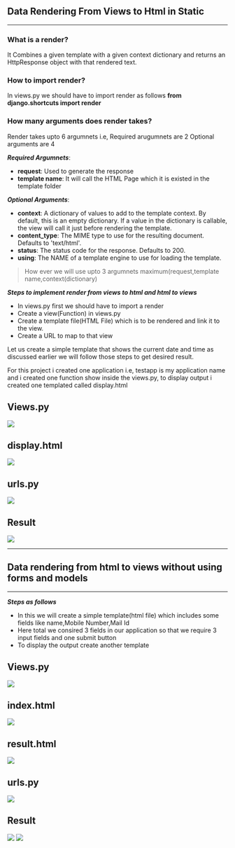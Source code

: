 ## Data Rendering From Views to Html in Static
-----
### What is a render?

It Combines a given template with a given context dictionary and returns an HttpResponse object with that rendered text.

### How to import render?

In views.py we should have to import render as follows **from django.shortcuts import render**

### How many arguments does render takes?

Render takes upto 6 argumnets i.e, Required arugumnets are 2 Optional arguments are 4

***Required Argumnets***:
  - **request**: Used to generate the response
  - **template name**: It will call the HTML Page which it is existed in the template folder

***Optional Arguments***:
  - **context**: A dictionary of values to add to the template context. By default, this is an empty dictionary. If a value in the                        dictionary is callable, the view will call it just before rendering the template.
  - **content_type**: The MIME type to use for the resulting document. Defaults to 'text/html'.
  - **status**: The status code for the response. Defaults to 200.
  - **using**: The NAME of a template engine to use for loading the template.

> How ever we will use upto 3 argumnets maximum(request,template name,context(dictionary)

***Steps to implement render from views to html and html to views***

- In views.py first we should have to import a render
- Create a view(Function) in views.py
- Create a template file(HTML File) which is to be rendered and link it to the view.
- Create a URL to map to that view

Let us create a simple template that shows the current date and time as discussed earlier we will follow those steps to get desired result.

For this project i created one application i.e, testapp is my application name and i created one function show inside the views.py, to display output i created one templated called display.html

**Views.py**
----
<img src="d2.JPG"/>


**display.html**
----

<img src="d3.JPG"/>

**urls.py**
----

<img src="d4.JPG"/>

**Result**
----

<img src="d5.JPG"/>

----

## Data rendering from html to views without using forms and models

----
***Steps as follows***

- In this we will create a simple template(html file) which includes some fields like name,Mobile Number,Mail Id
- Here total we consired 3 fields in our application so that we require 3 input fields and one submit button
- To display the output create another template

**Views.py**
----
<img src="d7.JPG"/>


**index.html**
----

<img src="d6.JPG"/>

**result.html**
----

<img src="d8.JPG"/>

**urls.py**
----

<img src="d9.JPG"/>

**Result**
----

<img src="d10.JPG"/>

<img src="d11.JPG"/>


